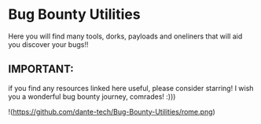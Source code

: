 # Bug Bounty Utilities

Here you will find many tools, dorks, payloads and oneliners that will aid you discover your bugs!!

## IMPORTANT: 
if you find any resources linked here useful, please consider starring! I wish you a wonderful bug bounty journey, comrades! :)))

!(https://github.com/dante-tech/Bug-Bounty-Utilities/rome.png)

